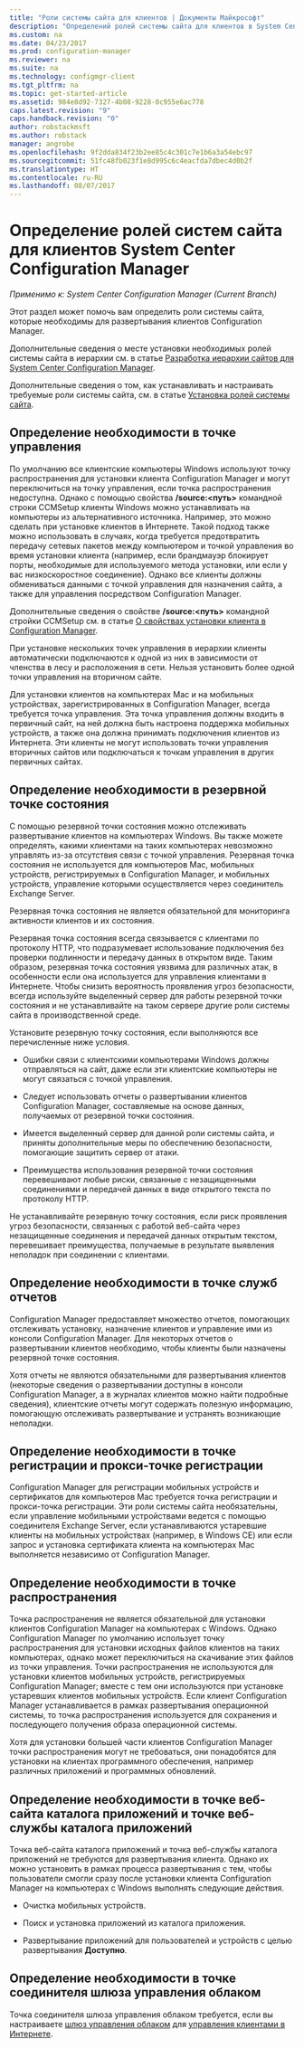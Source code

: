 ```yaml
---
title: "Роли системы сайта для клиентов | Документы Майкрософт"
description: "Определений ролей системы сайта для клиентов в System Center Configuration Manager."
ms.custom: na
ms.date: 04/23/2017
ms.prod: configuration-manager
ms.reviewer: na
ms.suite: na
ms.technology: configmgr-client
ms.tgt_pltfrm: na
ms.topic: get-started-article
ms.assetid: 984e8d92-7327-4b08-9228-0c955e6ac778
caps.latest.revision: "9"
caps.handback.revision: "0"
author: robstackmsft
ms.author: robstack
manager: angrobe
ms.openlocfilehash: 9f2dda834f23b2ee85c4c301c7e1b6a3a54ebc97
ms.sourcegitcommit: 51fc48fb023f1e8d995c6c4eacfda7dbec4d0b2f
ms.translationtype: HT
ms.contentlocale: ru-RU
ms.lasthandoff: 08/07/2017
---
```

# <a name="determine-the-site-system-roles-for-system-center-configuration-manager-clients"></a>Определение ролей систем сайта для клиентов System Center Configuration Manager

*Применимо к: System Center Configuration Manager (Current Branch)*

Этот раздел может помочь вам определить роли системы сайта, которые необходимы для развертывания клиентов Configuration Manager.  

 Дополнительные сведения о месте установки необходимых ролей системы сайта в иерархии см. в статье [Разработка иерархии сайтов для System Center Configuration Manager](../../../../core/plan-design/hierarchy/design-a-hierarchy-of-sites.md).  

 Дополнительные сведения о том, как устанавливать и настраивать требуемые роли системы сайта, см. в статье [Установка ролей системы сайта](../../../../core/servers/deploy/configure/install-site-system-roles.md).  

##  <a name="determine-if-you-need-a-management-point"></a>Определение необходимости в точке управления  
 По умолчанию все клиентские компьютеры Windows используют точку распространения для установки клиента Configuration Manager и могут переключиться на точку управления, если точка распространения недоступна. Однако с помощью свойства **/source:<путь\>** командной строки CCMSetup клиенты Windows можно устанавливать на компьютеры из альтернативного источника. Например, это можно сделать при установке клиентов в Интернете. Такой подход также можно использовать в случаях, когда требуется предотвратить передачу сетевых пакетов между компьютером и точкой управления во время установки клиента (например, если брандмауэр блокирует порты, необходимые для используемого метода установки, или если у вас низкоскоростное соединение). Однако все клиенты должны обмениваться данными с точкой управления для назначения сайта, а также для управления посредством Configuration Manager.  

 Дополнительные сведения о свойстве **/source:<путь\>** командной стройки CCMSetup см. в статье [О свойствах установки клиента в Configuration Manager](../../../../core/clients/deploy/about-client-installation-properties.md).  

 При установке нескольких точек управления в иерархии клиенты автоматически подключаются к одной из них в зависимости от членства в лесу и расположения в сети. Нельзя установить более одной точки управления на вторичном сайте.  

 Для установки клиентов на компьютерах Mac и на мобильных устройствах, зарегистрированных в Configuration Manager, всегда требуется точка управления. Эта точка управления должны входить в первичный сайт, на ней должна быть настроена поддержка мобильных устройств, а также она должна принимать подключения клиентов из Интернета. Эти клиенты не могут использовать точки управления вторичных сайтов или подключаться к точкам управления в других первичных сайтах.  

##  <a name="determine-if-you-need-a-fallback-status-point"></a>Определение необходимости в резервной точке состояния  
 С помощью резервной точки состояния можно отслеживать развертывание клиентов на компьютерах Windows. Вы также можете определять, какими клиентами на таких компьютерах невозможно управлять из-за отсутствия связи с точкой управления. Резервная точка состояния не используется для компьютеров Mac, мобильных устройств, регистрируемых в Configuration Manager, и мобильных устройств, управление которыми осуществляется через соединитель Exchange Server.  

 Резервная точка состояния не является обязательной для мониторинга активности клиентов и их состояния.  

 Резервная точка состояния всегда связывается с клиентами по протоколу HTTP, что подразумевает использование подключения без проверки подлинности и передачу данных в открытом виде. Таким образом, резервная точка состояния уязвима для различных атак, в особенности если она используется для управления клиентами в Интернете. Чтобы снизить вероятность проявления угроз безопасности, всегда используйте выделенный сервер для работы резервной точки состояния и не устанавливайте на таком сервере другие роли системы сайта в производственной среде.  

 Установите резервную точку состояния, если выполняются все перечисленные ниже условия.  

-   Ошибки связи с клиентскими компьютерами Windows должны отправляться на сайт, даже если эти клиентские компьютеры не могут связаться с точкой управления.  

-   Следует использовать отчеты о развертывании клиентов Configuration Manager, составляемые на основе данных, получаемых от резервной точки состояния.  

-   Имеется выделенный сервер для данной роли системы сайта, и приняты дополнительные меры по обеспечению безопасности, помогающие защитить сервер от атаки.  

-   Преимущества использования резервной точки состояния перевешивают любые риски, связанные с незащищенными соединениями и передачей данных в виде открытого текста по протоколу HTTP.  

 Не устанавливайте резервную точку состояния, если риск проявления угроз безопасности, связанных с работой веб-сайта через незащищенные соединения и передачей данных открытым текстом, перевешивает преимущества, получаемые в результате выявления неполадок при соединении с клиентами.  

##  <a name="determine-whether-you-need-a-reporting-services-point"></a>Определение необходимости в точке служб отчетов  
 Configuration Manager предоставляет множество отчетов, помогающих отслеживать установку, назначение клиентов и управление ими из консоли Configuration Manager. Для некоторых отчетов о развертывании клиентов необходимо, чтобы клиенты были назначены резервной точке состояния.  

 Хотя отчеты не являются обязательными для развертывания клиентов (некоторые сведения о развертывании доступны в консоли Configuration Manager, а в журналах клиентов можно найти подробные сведения), клиентские отчеты могут содержать полезную информацию, помогающую отслеживать развертывание и устранять возникающие неполадки.  

##  <a name="determine-if-you-need-an-enrollment-point-and-an-enrollment-proxy-point"></a>Определение необходимости в точке регистрации и прокси-точке регистрации  
 Configuration Manager для регистрации мобильных устройств и сертификатов для компьютеров Mac требуется точка регистрации и прокси-точка регистрации. Эти роли системы сайта необязательны, если управление мобильными устройствами ведется с помощью соединителя Exchange Server, если устанавливаются устаревшие клиенты на мобильных устройствах (например, в Windows CE) или если запрос и установка сертификата клиента на компьютерах Mac выполняется независимо от Configuration Manager.  

##  <a name="determine-if-you-need-a-distribution-point"></a>Определение необходимости в точке распространения  
 Точка распространения не является обязательной для установки клиентов Configuration Manager на компьютерах с Windows. Однако Configuration Manager по умолчанию использует точку распространения для установки исходных файлов клиентов на таких компьютерах, однако может переключиться на скачивание этих файлов из точки управления. Точки распространения не используются для установки клиентов мобильных устройств, регистрируемых Configuration Manager; вместе с тем они используются при установке устаревших клиентов мобильных устройств. Если клиент Configuration Manager устанавливается в рамках развертывания операционной системы, то точка распространения используется для сохранения и последующего получения образа операционной системы.  

 Хотя для установки большей части клиентов Configuration Manager точки распространения могут не требоваться, они понадобятся для установки на клиентах программного обеспечения, например различных приложений и программных обновлений.  

##  <a name="determine-if-you-need-an-application-catalog-website-point-and-an-application-catalog-web-services-point"></a>Определение необходимости в точке веб-сайта каталога приложений и точке веб-службы каталога приложений  
 Точка веб-сайта каталога приложений и точка веб-службы каталога приложений не требуются для развертывания клиента. Однако их можно установить в рамках процесса развертывания с тем, чтобы пользователи смогли сразу после установки клиента Configuration Manager на компьютерах с Windows выполнять следующие действия.  

-   Очистка мобильных устройств.  

-   Поиск и установка приложений из каталога приложения.  

-   Развертывание приложений для пользователей и устройств с целью развертывания **Доступно**.  

##  <a name="determine-whether-you-require-a-cloud-management-gateway-connector-point"></a>Определение необходимости в точке соединителя шлюза управления облаком 

Точка соединителя шлюза управления облаком требуется, если вы настраиваете [шлюз управления облаком](/sccm/core/clients/manage/setup-cloud-management-gateway) для [управления клиентами в Интернете](/sccm/core/clients/manage/manage-clients-internet).


 